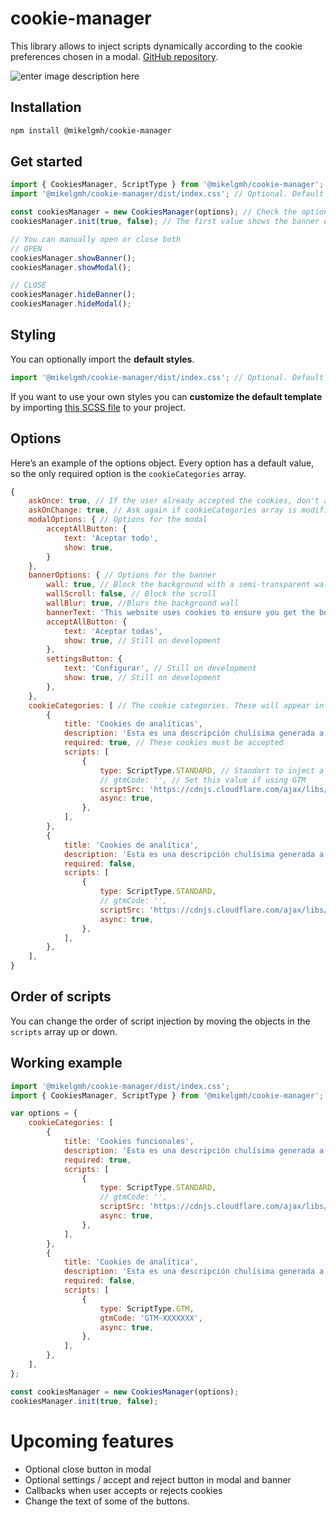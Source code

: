 # cookie-manager
This library allows to inject scripts dynamically according to the cookie preferences chosen in a modal. [GitHub repository](https://github.com/mikelgmh/cookie-manager).


![enter image description here](https://i.imgur.com/hxAJYBE.png)

## Installation

```bash
npm install @mikelgmh/cookie-manager
```

## Get started

```jsx
import { CookiesManager, ScriptType } from '@mikelgmh/cookie-manager';
import '@mikelgmh/cookie-manager/dist/index.css'; // Optional. Default styles.

const cookiesManager = new CookiesManager(options); // Check the options object below
cookiesManager.init(true, false); // The first value shows the banner on load, the second value shows the modal on load

// You can manually open or close both
// OPEN
cookiesManager.showBanner();
cookiesManager.showModal();

// CLOSE
cookiesManager.hideBanner();
cookiesManager.hideModal();
```

## Styling

You can optionally import the **default styles**. 

```jsx
import '@mikelgmh/cookie-manager/dist/index.css'; // Optional. Default styles.
```

If you want to use your own styles you can **customize the default template** by importing [this SCSS file](https://github.com/mikelgmh/cookie-manager/blob/master/src/scss/components/_modal.scss) to your project.

## Options

Here’s an example of the options object. Every option has a default value, so the only required option is the `cookieCategories` array.

```jsx
{
    askOnce: true, // If the user already accepted the cookies, don't ask again on page reload
    askOnChange: true, // Ask again if cookieCategories array is modified
    modalOptions: { // Options for the modal
        acceptAllButton: {
            text: 'Aceptar todo',
            show: true,
        }
    },
    bannerOptions: { // Options for the banner
        wall: true, // Block the background with a semi-transparent wall
        wallScroll: false, // Block the scroll
        wallBlur: true, //Blurs the background wall
        bannerText: 'This website uses cookies to ensure you get the best experience on our website.',
        acceptAllButton: {
            text: 'Aceptar todas',
            show: true, // Still on development
        },
        settingsButton: {
            text: 'Configurar', // Still on development
            show: true, // Still on development
        },
    },
    cookieCategories: [ // The cookie categories. These will appear in the cookie modal
        {
            title: 'Cookies de analíticas',
            description: 'Esta es una descripción chulísima generada a través de la librería.',
            required: true, // These cookies must be accepted
            scripts: [
                {
                    type: ScriptType.STANDARD, // Standart to inject a regular script. GTM if using GTM.
                    // gtmCode: '', // Set this value if using GTM
                    scriptSrc: 'https://cdnjs.cloudflare.com/ajax/libs/jquery/3.6.1/jquery.min.js',
                    async: true,
                },
            ],
        },
        {
            title: 'Cookies de analítica',
            description: 'Esta es una descripción chulísima generada a través de la librería.',
            required: false,
            scripts: [
                {
                    type: ScriptType.STANDARD,
                    // gtmCode: '',
                    scriptSrc: 'https://cdnjs.cloudflare.com/ajax/libs/jquery/3.6.1/jquery.min.js',
                    async: true,
                },
            ],
        },
    ],
}
```

## Order of scripts

You can change the order of script injection by moving the objects in the `scripts` array up or down.

## Working example

```jsx
import '@mikelgmh/cookie-manager/dist/index.css';
import { CookiesManager, ScriptType } from '@mikelgmh/cookie-manager';

var options = {
    cookieCategories: [
        {
            title: 'Cookies funcionales',
            description: 'Esta es una descripción chulísima generada a través de la librería.',
            required: true,
            scripts: [
                {
                    type: ScriptType.STANDARD,
                    // gtmCode: '',
                    scriptSrc: 'https://cdnjs.cloudflare.com/ajax/libs/jquery/3.6.1/jquery.min.js',
                    async: true,
                },
            ],
        },
        {
            title: 'Cookies de analítica',
            description: 'Esta es una descripción chulísima generada a través de la librería.',
            required: false,
            scripts: [
                {
                    type: ScriptType.GTM,
                    gtmCode: 'GTM-XXXXXXX',
                    async: true,
                },
            ],
        },
    ],
};

const cookiesManager = new CookiesManager(options);
cookiesManager.init(true, false);
```

# Upcoming features

- Optional close button in modal
- Optional settings / accept and reject button in modal and banner
- Callbacks when user accepts or rejects cookies
- Change the text of some of the buttons.
